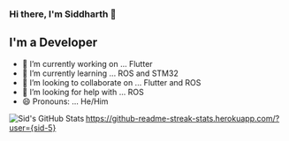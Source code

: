### Hi there, I'm Siddharth 👋


## I'm a Developer

- 🔭 I’m currently working on ... Flutter
- 🌱 I’m currently learning ... ROS and STM32
- 👯 I’m looking to collaborate on ...  Flutter and ROS
- 🤔 I’m looking for help with ... ROS 
- 😄 Pronouns: ...  He/Him

<img align="left" alt="Sid's GitHub Stats" src="https://github-readme-stats.vercel.app/api?username=sid-5&show_icons=true&hide_border=true" />

https://github-readme-streak-stats.herokuapp.com/?user={sid-5}
